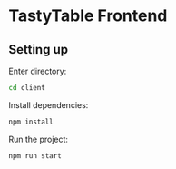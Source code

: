 # TastyTable Frontend

## Setting up

Enter directory:
```sh
cd client
```

Install dependencies:
```sh
npm install
```

Run the project:
```sh
npm run start
```
